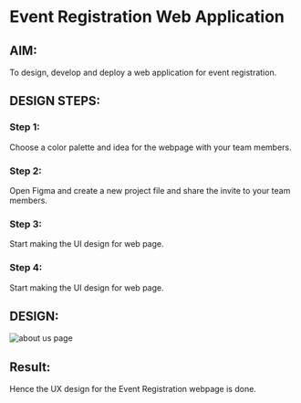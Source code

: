 # Event Registration Web Application

## AIM:
To design, develop and deploy a web application for event registration.

## DESIGN STEPS:

### Step 1:

Choose a color palette and idea for the webpage with your team members.

### Step 2:

Open Figma and create a new project file and share the invite to your team members.

### Step 3:

Start making the UI design for web page.

### Step 4:

Start making the UI design for web page.

## DESIGN: 
![about us page](https://user-images.githubusercontent.com/118680259/215086732-cc3c4f3e-c80a-4694-ab72-8f53bac3dcaf.jpg)
## Result:

Hence the UX design for the Event Registration webpage is done.
